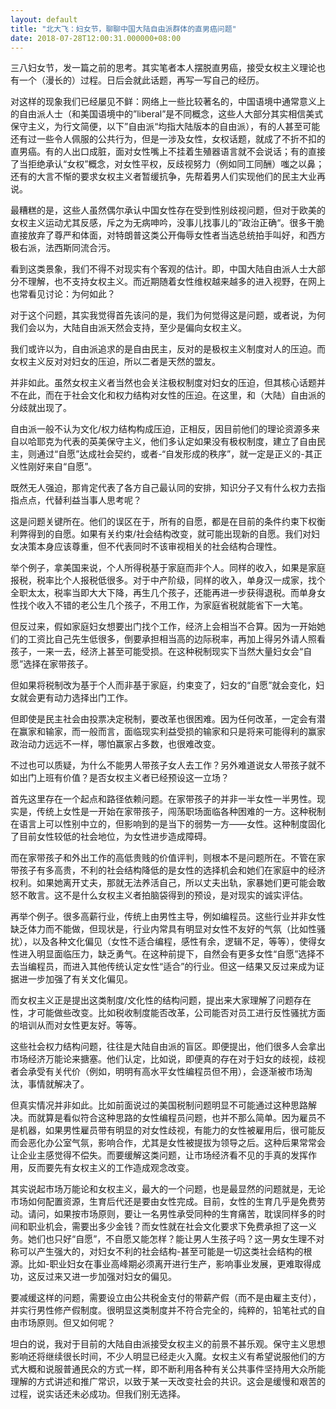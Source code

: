 ```yaml
---
layout: default
title: "北大飞：妇女节，聊聊中国大陆自由派群体的直男癌问题"
date: 2018-07-28T12:00:31.000000+08:00
---
```


三八妇女节，发一篇之前的思考。其实笔者本人摆脱直男癌，接受女权主义理论也有一个（漫长的）过程。日后会就此话题，再写一写自己的经历。

对这样的现象我们已经屡见不鲜：网络上一些比较著名的，中国语境中通常意义上的自由派人士（和美国语境中的”liberal”是不同概念，这些人大部分其实相信美式保守主义，为行文简便，以下”自由派“均指大陆版本的自由派），有的人甚至可能还有过一些令人佩服的公共行为，但是一涉及女性，女权话题，就成了不折不扣的直男癌。有的人出口成脏，面对女性嘴上不挂着生殖器语言就不会说话；有的直接了当拒绝承认“女权”概念，对女性平权，反歧视努力（例如同工同酬）嗤之以鼻；还有的大言不惭的要求女权主义者暂缓抗争，先帮着男人们实现他们的民主大业再说。

最糟糕的是，这些人虽然偶尔承认中国女性存在受到性别歧视问题，但对于欧美的女权主义运动尤其反感，斥之为无病呻吟，没事儿找事儿的”政治正确“。很多干脆直接放弃了尊严和体面，对特朗普这类公开侮辱女性者当选总统拍手叫好，和西方极右派，法西斯同流合污。

看到这类景象，我们不得不对现实有个客观的估计。即，中国大陆自由派人士大部分不理解，也不支持女权主义。而近期随着女性维权越来越多的进入视野，在网上也常看见讨论：为何如此？

对于这个问题，其实我觉得首先该问的是，我们为何觉得这是问题，或者说，为何我们会以为，大陆自由派天然会支持，至少是偏向女权主义。

我们或许以为，自由派追求的是自由民主，反对的是极权主义制度对人的压迫。而女权主义反对对妇女的压迫，所以二者是天然的盟友。

并非如此。虽然女权主义者当然也会关注极权制度对妇女的压迫，但其核心话题并不在此，而在于社会文化和权力结构对女性的压迫。在这里，和（大陆）自由派的分歧就出现了。

自由派一般不认为文化/权力结构构成压迫，正相反，因目前他们的理论资源多来自以哈耶克为代表的英美保守主义，他们多认定如果没有极权制度，建立了自由民主，则通过“自愿”达成社会契约，或者-“自发形成的秩序”，就一定是正义的-其正义性刚好来自“自愿”。

既然无人强迫，那肯定代表了各方自己最认同的安排，知识分子又有什么权力去指指点点，代替利益当事人思考呢？

这是问题关键所在。他们的误区在于，所有的自愿，都是在目前的条件约束下权衡利弊得到的自愿。如果有关约束/社会结构改变，就可能出现新的自愿。我们对妇女决策本身应该尊重，但不代表同时不该审视相关的社会结构合理性。

举个例子，拿美国来说，个人所得税基于家庭而非个人。同样的收入，如果是家庭报税，税率比个人报税低很多。对于中产阶级，同样的收入，单身汉一成家，找个全职太太，税率当即大大下降，再生几个孩子，还能再进一步获得退税。而单身女性找个收入不错的老公生几个孩子，不用工作，为家庭省税就能省下一大笔。

但反过来，假如家庭妇女想要出门找个工作，经济上会相当不合算。因为一开始她们的工资比自己先生低很多，倒要承担相当高的边际税率，再加上得另外请人照看孩子，一来一去，经济上甚至可能受损。在这种税制现实下当然大量妇女会“自愿”选择在家带孩子。

但如果将税制改为基于个人而非基于家庭，约束变了，妇女的“自愿”就会变化，妇女就会更有动力选择出门工作。

但即使是民主社会由投票决定税制，要改革也很困难。因为任何改革，一定会有潜在赢家和输家，而一般而言，面临现实利益受损的输家和只是将来可能得利的赢家政治动力远远不一样，哪怕赢家占多数，也很难改变。

不过也可以质疑，为什么不能男人带孩子女人去工作？另外难道说女人带孩子就不如出门上班有价值？是否女权主义者已经预设这一立场？

首先这里存在一个起点和路径依赖问题。在家带孩子的并非一半女性一半男性。现实是，传统上女性是一开始在家带孩子，闯荡职场面临各种困难的一方。这种税制在语言上可以性别中立的，但影响到的是当下的弱势一方——女性。这种制度固化了目前女性较低的社会地位，为女性进步造成障碍。 

而在家带孩子和外出工作的高低贵贱的价值评判，则根本不是问题所在。不管在家带孩子有多高贵，不利的社会结构降低的是女性的选择机会和她们在家庭中的经济权利。如果她离开丈夫，那就无法养活自己，所以丈夫出轨，家暴她们更可能会敢怒不敢言。这不是什么女权主义者拍脑袋得到的预设，是对现实的诚实评估。

再举个例子。很多高薪行业，传统上由男性主导，例如编程员。这些行业并非女性缺乏体力而不能做，但现状是，行业内常具有明显对女性不友好的气氛（比如性骚扰），以及各种文化偏见（女性不适合编程，感性有余，逻辑不足，等等），使得女性进入明显面临压力，缺乏勇气。在这种前提下，自然会有更多女性“自愿”选择不去当编程员，而进入其他传统认定女性“适合”的行业。但这一结果又反过来成为证据进一步加强了有关文化偏见。

而女权主义正是提出这类制度/文化性的结构问题，提出来大家理解了问题存在性，才可能做些改变。比如税收制度能否改革，公司能否对员工进行反性骚扰方面的培训从而对女性更友好。等等。

这些社会权力结构问题，往往是大陆自由派的盲区。即便提出，他们很多人会拿出市场经济万能论来搪塞。他们认定，比如说，即便真的存在对于妇女的歧视，歧视者会承受有关代价（例如，明明有高水平女性编程员但不用），会逐渐被市场淘汰，事情就解决了。

但真实情况并非如此。比如前面说过的美国税制问题明显不可能通过这种思路解决。而就算是看似符合这种思路的女性编程员问题，也并不那么简单。因为雇员不是机器，如果男性雇员带有明显的对女性歧视，有能力的女性被雇用后，很可能反而会恶化办公室气氛，影响合作，尤其是女性被提拔为领导之后。这种后果常常会让企业主感觉得不偿失。而要缓解这类问题，让市场经济看不见的手真的发挥作用，反而要先有女权主义的工作造成观念改变。

其实说起市场万能论和女权主义，最大的一个问题，也是最显然的问题就是，无论市场如何配置资源，生育后代还是要由女性完成。目前，女性的生育几乎是免费劳动。请问，如果按市场原则，要让一名男性承受同种的生育痛苦，耽误同样多的时间和职业机会，需要出多少金钱？而女性就在社会文化要求下免费承担了这一义务。她们也只好“自愿”，不自愿又能怎样？能让男人生孩子吗？这一男女生理不对称可以产生强大的，对妇女不利的社会结构-甚至可能是一切这类社会结构的根源。比如-职业妇女在事业高峰期必须离开进行生产，影响事业发展，更难取得成功，这反过来又进一步加强对妇女的偏见。

要减缓这样的问题，需要设立由公共税金支付的带薪产假（而不是由雇主支付），并实行男性修产假制度。很明显这类制度并不符合完全的，纯粹的，铅笔社式的自由市场原则。但又如何呢？

坦白的说，我对于目前的大陆自由派接受女权主义的前景不甚乐观。保守主义思想影响还将继续很长时间，不少人明显已经走火入魔。女权主义有希望说服他们的方式大概和说服普通民众的方式一样，即不断利用各种有关公共事件坚持用大众所能理解的方式讲述和推广常识，以致于某一天改变社会的共识。这会是缓慢和艰苦的过程，说实话还未必成功。但我们别无选择。

